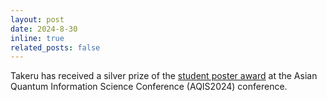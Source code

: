```yaml
---
layout: post
date: 2024-8-30
inline: true
related_posts: false
---
```


Takeru has received a silver prize of the [student poster award](http://aqis-conf.org/2024/student-poster-awards) at the Asian Quantum Information Science Conference (AQIS2024) conference.